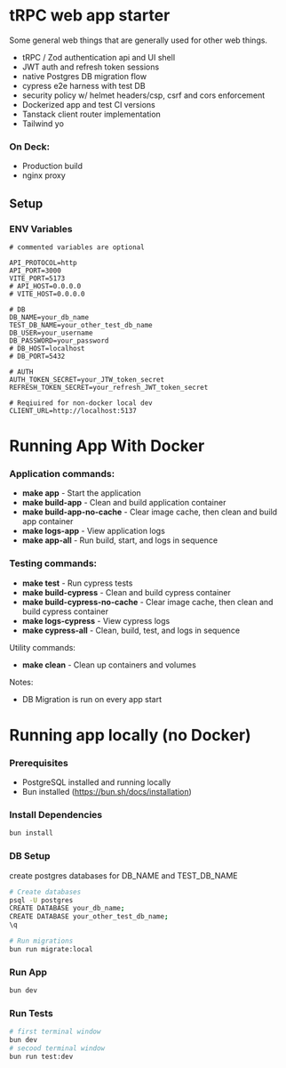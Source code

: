 # tRPC web app starter
Some general web things that are generally used for other web things.

- tRPC / Zod authentication api and UI shell
- JWT auth and refresh token sessions
- native Postgres DB migration flow
- cypress e2e harness with test DB
- security policy w/ helmet headers/csp, csrf and cors enforcement     
- Dockerized app and test CI versions
- Tanstack client router implementation
- Tailwind yo 

### On Deck: 
- Production build
- nginx proxy


## Setup
### ENV Variables
```env 
# commented variables are optional

API_PROTOCOL=http
API_PORT=3000
VITE_PORT=5173
# API_HOST=0.0.0.0
# VITE_HOST=0.0.0.0

# DB
DB_NAME=your_db_name
TEST_DB_NAME=your_other_test_db_name
DB_USER=your_username
DB_PASSWORD=your_password
# DB_HOST=localhost 
# DB_PORT=5432

# AUTH
AUTH_TOKEN_SECRET=your_JTW_token_secret
REFRESH_TOKEN_SECRET=your_refresh_JWT_token_secret

# Reqiuired for non-docker local dev
CLIENT_URL=http://localhost:5137 
``` 


# Running App With Docker

### Application commands:
- **make app**                    - Start the application      
- **make build-app**              - Clean and build application container      
- **make build-app-no-cache**     - Clear image cache, then clean and build app container      
- **make logs-app**               - View application logs      
- **make app-all**                - Run build, start, and logs in sequence      

### Testing commands:
- **make test**                   - Run cypress tests      
- **make build-cypress**          - Clean and build cypress container      
- **make build-cypress-no-cache** - Clear image cache, then clean and build cypress container      
- **make logs-cypress**           - View cypress logs      
- **make cypress-all**            - Clean, build, test, and logs in sequence      

Utility commands:
- **make clean**                  - Clean up containers and volumes

Notes: 
- DB Migration is run on every app start

# Running app locally (no Docker)
### Prerequisites
- PostgreSQL installed and running locally
- Bun installed (https://bun.sh/docs/installation)

### Install Dependencies
```bash 
bun install
```

### DB Setup 
create postgres databases for DB_NAME and TEST_DB_NAME

```bash
# Create databases
psql -U postgres
CREATE DATABASE your_db_name;
CREATE DATABASE your_other_test_db_name;
\q

# Run migrations
bun run migrate:local
```

### Run App
```bash
bun dev
``` 

### Run Tests
```bash
# first terminal window
bun dev
# secood terminal window
bun run test:dev
``` 
